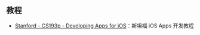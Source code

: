 ## 教程

- [Stanford - CS193p - Developing Apps for iOS](https://cs193p.sites.stanford.edu/2023)：斯坦福 iOS Apps 开发教程